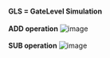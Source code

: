 #### GLS = GateLevel Simulation

<b>ADD operation</b>
![image](https://github.com/zakirhussaingit/vlsiriscv/assets/159747370/03f88eda-6912-45b7-9430-ce62f15d8720)
<br>
<br><b>SUB operation</b>
![image](https://github.com/zakirhussaingit/vlsiriscv/assets/159747370/46df1590-a0d6-494a-b3f1-ae2ffce7889f)

